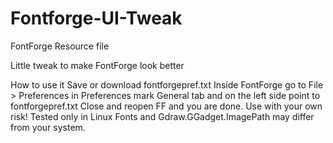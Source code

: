 # Fontforge-UI-Tweak
FontForge Resource file

 Little tweak to make FontForge look better

How to use it
Save or download fontforgepref.txt
Inside FontForge go to File > Preferences 
in Preferences mark General tab and on the left side point to fontforgepref.txt
Close and reopen FF and you are done. Use with your own risk! 
Tested only in Linux
Fonts and Gdraw.GGadget.ImagePath may differ from your system.
